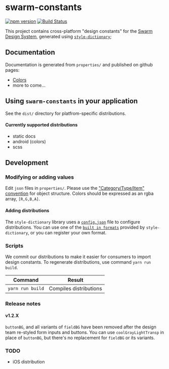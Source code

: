 swarm-constants
===============

[![npm version](https://badge.fury.io/js/swarm-constants.svg)](https://badge.fury.io/js/swarm-constants)
[![Build Status](https://travis-ci.org/meetup/swarm-constants.svg?branch=master)](https://travis-ci.org/meetup/swarm-constants)

This project contains cross-platform "design constants" for the
[Swarm Design System](https://github.com/meetup/swarm-design-system), generated
using [`style-dictionary`](https://amzn.github.io/style-dictionary/);

## Documentation
Documentation is generated from `properties/` and published on github pages:

- [Colors](https://meetup.github.io/swarm-constants/)
- more to come...

## Using `swarm-constants` in your application
See the `dist/` directory for platfrom-specific distributions.

#### Currently supported distributions
- static docs
- android (colors)
- scss

## Development

### Modifying or adding values
Edit `json` files in `properties/`. Please use the
["Category/Type/Item" convention](https://amzn.github.io/style-dictionary/property_structure)
for object structure. Colors should be expressed as an rgba array, `[R,G,B,A]`.

#### Adding distributions
The `style-dictionary` library uses a [`config.json`](https://amzn.github.io/style-dictionary/configuration)
file to configure distributions. You can use one of the [`built in formats`](https://amzn.github.io/style-dictionary/formats_and_templates)
provided by `style-dictionary`, or you can register your own format.

### Scripts
We commit our distributions to make it easier for consumers to import design constants.
To regenerate distributions, use command `yarn run build`.

Command              | Result
-------------------- | -----------------------------
`yarn run build`     | Compiles distributions

### Release notes
 #### v1.2.X
 `buttonBG`, and all variants of `fieldBG` have been removed after the design team re-styled form inputs and buttons. You can use `coolGrayLightTransp` in place of `buttonBG`, but there's no replacement for `fieldBG` or its variants.

### TODO
- iOS distribution

